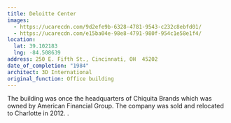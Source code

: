 ```yaml
---
title: Deloitte Center
images:
  - https://ucarecdn.com/9d2efe9b-6328-4781-9543-c232c8ebfd01/
  - https://ucarecdn.com/e15ba04e-98e8-4791-980f-954c1e58e1f4/
location:
  lat: 39.102183
  lng: -84.508639
address: 250 E. Fifth St., Cincinnati, OH  45202
date_of_completion: "1984"
architect: 3D International
original_function: Office building
---
```


The building was once the headquarters of Chiquita Brands which was owned by American Financial Group. The company was sold and relocated to Charlotte in 2012. .
